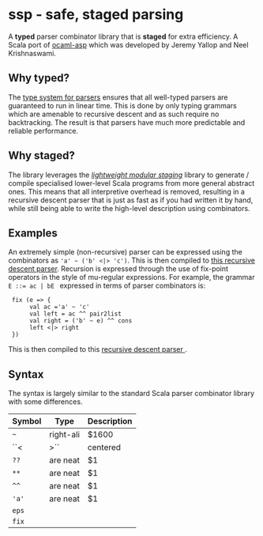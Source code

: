 # ssp - safe, staged parsing

A **typed** parser combinator library that is **staged** for extra efficiency.
A Scala port of [ocaml-asp](https://www.cl.cam.ac.uk/~jdy22/papers/a-typed-algebraic-approach-to-parsing.pdf) which was developed by Jeremy Yallop and Neel Krishnaswami.

## Why typed?
The [type system for parsers](https://www.cl.cam.ac.uk/~jdy22/papers/a-typed-algebraic-approach-to-parsing.pdf) ensures that all well-typed parsers are guaranteed to run in linear time. This is done by only typing grammars which are amenable to recursive descent and as such require no backtracking. The result is that parsers have much more predictable and reliable performance.

## Why staged?
The library leverages the [*lightweight modular staging*](http://scala-lms.github.io/) library to generate / compile specialised lower-level Scala programs from more general abstract ones. This means that all interpretive overhead is removed, resulting in a recursive descent parser that is just as fast as if you had written it by hand, while still being able to write the high-level description using combinators.

## Examples
An extremely simple (non-recursive) parser can be expressed using the combinators as ``'a' ~ ('b' <|> 'c')``. This is then compiled to [this recursive descent parser](./src/test/scala/generatedPrograms/compoundPrograms1.scala).
Recursion is expressed through the use of fix-point operators in the style of mu-regular expressions.
For example, the grammar ``E ::= ac | bE `` expressed in terms of parser combinators is:
```
 fix (e => {
      val ac ='a' ~ 'c'
      val left = ac ^^ pair2list
      val right = ('b' ~ e) ^^ cons
      left <|> right
 })
```

This is then compiled to this [recursive descent parser ](./src/test/scala/generatedPrograms/acbEprogram.scala).

## Syntax
The syntax is largely similar to the standard Scala parser combinator library with some differences.


| Symbol  | Type      | Description  |
| ------- | --------- | ------------ |
| ``~ ``  | right-ali | $1600        |
| ``<|>`` | centered  |   $12        |
| ``??``  | are neat  |    $1        |
| ``**``  | are neat  |    $1        |
| ``^^``  | are neat  |    $1        |
| ``'a'`` | are neat  |    $1        |
| ``eps`` |           |              |
| ``fix`` |           |              |
